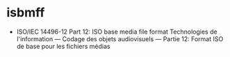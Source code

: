 # isbmff
- ISO/IEC 14496-12
Part 12:
ISO base media file format
Technologies de l'information — Codage des objets audiovisuels —
Partie 12: Format ISO de base pour les fichiers médias